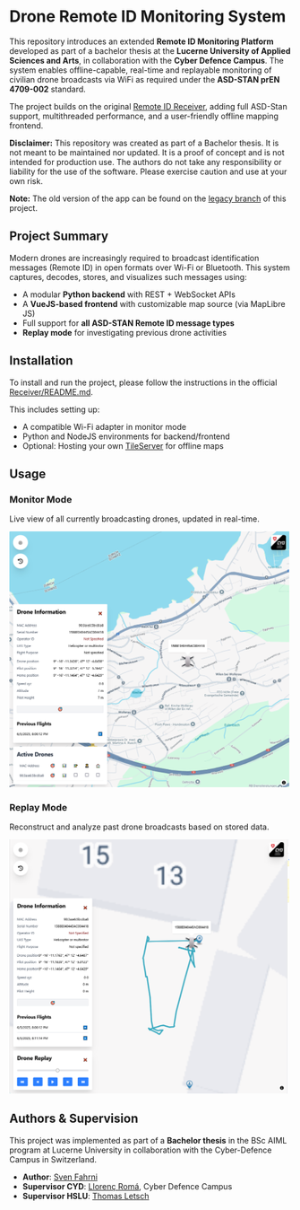 # Drone Remote ID Monitoring System

This repository introduces an extended **Remote ID Monitoring Platform** developed as part of a bachelor thesis at the **Lucerne University of Applied Sciences and Arts**, in collaboration with the **Cyber Defence Campus**. The system enables offline-capable, real-time and replayable monitoring of civilian drone broadcasts via WiFi as required under the **ASD-STAN prEN 4709-002** standard.

The project builds on the original [Remote ID Receiver](https://github.com/cyber-defence-campus/RemoteIDReceiver/tree/legacy-v1), adding full ASD-Stan support, multithreaded performance, and a user-friendly offline mapping frontend.

**Disclaimer:** This repository was created as part of a Bachelor thesis. It is not meant to be maintained nor updated. It is a proof of concept and is not intended for production use. The authors do not take any responsibility or liability for the use of the software. Please exercise caution and use at your own risk.

**Note:** The old version of the app can be found on the [legacy branch](https://github.com/cyber-defence-campus/RemoteIDReceiver/tree/legacy-v1) of this project.
## Project Summary

Modern drones are increasingly required to broadcast identification messages (Remote ID) in open formats over Wi-Fi or Bluetooth. This system captures, decodes, stores, and visualizes such messages using:

- A modular **Python backend** with REST + WebSocket APIs
- A **VueJS-based frontend** with customizable map source (via MapLibre JS)
- Full support for **all ASD-STAN Remote ID message types**
- **Replay mode** for investigating previous drone activities

##  Installation

To install and run the project, please follow the instructions in the official [Receiver/README.md](./Receiver/README.md).

This includes setting up:

- A compatible Wi-Fi adapter in monitor mode 
- Python and NodeJS environments for backend/frontend
- Optional: Hosting your own [TileServer](./Receiver/README_TILESERVER.md) for offline maps

##  Usage

### Monitor Mode

Live view of all currently broadcasting drones, updated in real-time.


<img src="Receiver/resources/images/screen_live.png" width="500">

### Replay Mode

Reconstruct and analyze past drone broadcasts based on stored data.

<img src="Receiver/resources/images/screen_replay.png" width="500">

## Authors & Supervision

This project was implemented as part of a **Bachelor thesis** in the BSc AIML program at Lucerne University in collaboration with the Cyber-Defence Campus in Switzerland.

- **Author**: [Sven Fahrni](https://github.com/svenfahrni)
- **Supervisor CYD**: [Llorenç Romá](https://github.com/llorencroma), Cyber Defence Campus
- **Supervisor HSLU**: [Thomas Letsch](https://www.ost.ch/de/person/thomas-letsch-1402)

